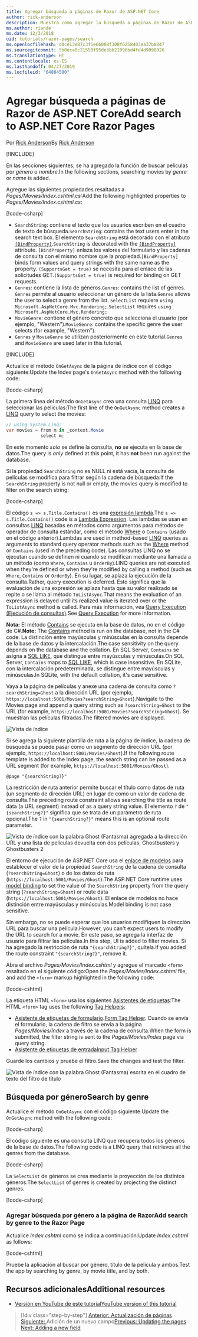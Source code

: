 ```yaml
---
title: Agregar búsqueda a páginas de Razor de ASP.NET Core
author: rick-anderson
description: Muestra cómo agregar la búsqueda a páginas de Razor de ASP.NET Core
ms.author: riande
ms.date: 12/3/2018
uid: tutorials/razor-pages/search
ms.openlocfilehash: d0ce13e87c3f5e66008f308f6258403ea37b8847
ms.sourcegitcommit: 5b0eca8c21550f95de3bb21096bd4fd4d9098026
ms.translationtype: HT
ms.contentlocale: es-ES
ms.lasthandoff: 04/27/2019
ms.locfileid: "64884580"
---
```

# <a name="add-search-to-aspnet-core-razor-pages"></a><span data-ttu-id="29d7a-103">Agregar búsqueda a páginas de Razor de ASP.NET Core</span><span class="sxs-lookup"><span data-stu-id="29d7a-103">Add search to ASP.NET Core Razor Pages</span></span>

<span data-ttu-id="29d7a-104">Por [Rick Anderson](https://twitter.com/RickAndMSFT)</span><span class="sxs-lookup"><span data-stu-id="29d7a-104">By [Rick Anderson](https://twitter.com/RickAndMSFT)</span></span>

[!INCLUDE[](~/includes/rp/download.md)]

<span data-ttu-id="29d7a-105">En las secciones siguientes, se ha agregado la función de buscar películas por *género* o *nombre*.</span><span class="sxs-lookup"><span data-stu-id="29d7a-105">In the following sections, searching movies by *genre* or *name* is added.</span></span>

<span data-ttu-id="29d7a-106">Agregue las siguientes propiedades resaltadas a *Pages/Movies/Index.cshtml.cs*:</span><span class="sxs-lookup"><span data-stu-id="29d7a-106">Add the following highlighted properties to *Pages/Movies/Index.cshtml.cs*:</span></span>

[!code-csharp[](razor-pages-start/sample/RazorPagesMovie22/Pages/Movies/Index.cshtml.cs?name=snippet_newProps&highlight=11-999)]

* <span data-ttu-id="29d7a-107">`SearchString`: contiene el texto que los usuarios escriben en el cuadro de texto de búsqueda.</span><span class="sxs-lookup"><span data-stu-id="29d7a-107">`SearchString`: contains the text users enter in the search text box.</span></span> <span data-ttu-id="29d7a-108">El elemento `SearchString` está decorado con el atributo [`[BindProperty]`](/dotnet/api/microsoft.aspnetcore.mvc.bindpropertyattribute).</span><span class="sxs-lookup"><span data-stu-id="29d7a-108">`SearchString` is decorated with the [`[BindProperty]`](/dotnet/api/microsoft.aspnetcore.mvc.bindpropertyattribute) attribute.</span></span> <span data-ttu-id="29d7a-109">`[BindProperty]` enlaza los valores del formulario y las cadenas de consulta con el mismo nombre que la propiedad.</span><span class="sxs-lookup"><span data-stu-id="29d7a-109">`[BindProperty]` binds form values and query strings with the same name as the property.</span></span> <span data-ttu-id="29d7a-110">`(SupportsGet = true)` se necesita para el enlace de las solicitudes GET.</span><span class="sxs-lookup"><span data-stu-id="29d7a-110">`(SupportsGet = true)` is required for binding on GET requests.</span></span>
* <span data-ttu-id="29d7a-111">`Genres`: contiene la lista de géneros.</span><span class="sxs-lookup"><span data-stu-id="29d7a-111">`Genres`: contains the list of genres.</span></span> <span data-ttu-id="29d7a-112">`Genres` permite al usuario seleccionar un género de la lista.</span><span class="sxs-lookup"><span data-stu-id="29d7a-112">`Genres` allows the user to select a genre from the list.</span></span> <span data-ttu-id="29d7a-113">`SelectList` requiere `using Microsoft.AspNetCore.Mvc.Rendering;`.</span><span class="sxs-lookup"><span data-stu-id="29d7a-113">`SelectList` requires `using Microsoft.AspNetCore.Mvc.Rendering;`</span></span>
* <span data-ttu-id="29d7a-114">`MovieGenre`: contiene el género concreto que selecciona el usuario (por ejemplo, "Western").</span><span class="sxs-lookup"><span data-stu-id="29d7a-114">`MovieGenre`: contains the specific genre the user selects (for example, "Western").</span></span>
* <span data-ttu-id="29d7a-115">`Genres` y `MovieGenre` se utilizan posteriormente en este tutorial.</span><span class="sxs-lookup"><span data-stu-id="29d7a-115">`Genres` and `MovieGenre` are used later in this tutorial.</span></span>

[!INCLUDE[](~/includes/bind-get.md)]

<span data-ttu-id="29d7a-116">Actualice el método `OnGetAsync` de la página de índice con el código siguiente:</span><span class="sxs-lookup"><span data-stu-id="29d7a-116">Update the Index page's `OnGetAsync` method with the following code:</span></span>

[!code-csharp[](razor-pages-start/sample/RazorPagesMovie22/Pages/Movies/Index.cshtml.cs?name=snippet_1stSearch)]

<span data-ttu-id="29d7a-117">La primera línea del método `OnGetAsync` crea una consulta [LINQ](/dotnet/csharp/programming-guide/concepts/linq/) para seleccionar las películas:</span><span class="sxs-lookup"><span data-stu-id="29d7a-117">The first line of the `OnGetAsync` method creates a [LINQ](/dotnet/csharp/programming-guide/concepts/linq/) query to select the movies:</span></span>

```csharp
// using System.Linq;
var movies = from m in _context.Movie
             select m;
```

<span data-ttu-id="29d7a-118">En este momento *solo* se define la consulta, **no** se ejecuta en la base de datos.</span><span class="sxs-lookup"><span data-stu-id="29d7a-118">The query is *only* defined at this point, it has **not** been run against the database.</span></span>

<span data-ttu-id="29d7a-119">Si la propiedad `SearchString` no es NULL ni está vacía, la consulta de películas se modifica para filtrar según la cadena de búsqueda:</span><span class="sxs-lookup"><span data-stu-id="29d7a-119">If the `SearchString` property is not null or empty, the movies query is modified to filter on the search string:</span></span>

[!code-csharp[](razor-pages-start/sample/RazorPagesMovie22/Pages/Movies/Index.cshtml.cs?name=snippet_SearchNull)]

<span data-ttu-id="29d7a-120">El código `s => s.Title.Contains()` es una [expresión lambda](/dotnet/csharp/programming-guide/statements-expressions-operators/lambda-expressions).</span><span class="sxs-lookup"><span data-stu-id="29d7a-120">The `s => s.Title.Contains()` code is a [Lambda Expression](/dotnet/csharp/programming-guide/statements-expressions-operators/lambda-expressions).</span></span> <span data-ttu-id="29d7a-121">Las lambdas se usan en consultas [LINQ](/dotnet/csharp/programming-guide/concepts/linq/) basadas en métodos como argumentos para métodos de operador de consulta estándar, como el método [Where](/dotnet/csharp/programming-guide/concepts/linq/query-syntax-and-method-syntax-in-linq) o `Contains` (usado en el código anterior).</span><span class="sxs-lookup"><span data-stu-id="29d7a-121">Lambdas are used in method-based [LINQ](/dotnet/csharp/programming-guide/concepts/linq/) queries as arguments to standard query operator methods such as the [Where](/dotnet/csharp/programming-guide/concepts/linq/query-syntax-and-method-syntax-in-linq) method or `Contains` (used in the preceding code).</span></span> <span data-ttu-id="29d7a-122">Las consultas LINQ no se ejecutan cuando se definen ni cuando se modifican mediante una llamada a un método (como `Where`, `Contains` u `OrderBy`).</span><span class="sxs-lookup"><span data-stu-id="29d7a-122">LINQ queries are not executed when they're defined or when they're modified by calling a method (such as `Where`, `Contains`  or `OrderBy`).</span></span> <span data-ttu-id="29d7a-123">En su lugar, se aplaza la ejecución de la consulta.</span><span class="sxs-lookup"><span data-stu-id="29d7a-123">Rather, query execution is deferred.</span></span> <span data-ttu-id="29d7a-124">Esto significa que la evaluación de una expresión se aplaza hasta que su valor realizado se repite o se llama al método `ToListAsync`.</span><span class="sxs-lookup"><span data-stu-id="29d7a-124">That means the evaluation of an expression is delayed until its realized value is iterated over or the `ToListAsync` method is called.</span></span> <span data-ttu-id="29d7a-125">Para más información, vea [Query Execution (Ejecución de consultas)](/dotnet/framework/data/adonet/ef/language-reference/query-execution).</span><span class="sxs-lookup"><span data-stu-id="29d7a-125">See [Query Execution](/dotnet/framework/data/adonet/ef/language-reference/query-execution) for more information.</span></span>

<span data-ttu-id="29d7a-126">**Nota:** El método [Contains](/dotnet/api/system.data.objects.dataclasses.entitycollection-1.contains) se ejecuta en la base de datos, no en el código de C#.</span><span class="sxs-lookup"><span data-stu-id="29d7a-126">**Note:** The [Contains](/dotnet/api/system.data.objects.dataclasses.entitycollection-1.contains) method is run on the database, not in the C# code.</span></span> <span data-ttu-id="29d7a-127">La distinción entre mayúsculas y minúsculas en la consulta depende de la base de datos y la intercalación.</span><span class="sxs-lookup"><span data-stu-id="29d7a-127">The case sensitivity on the query depends on the database and the collation.</span></span> <span data-ttu-id="29d7a-128">En SQL Server, `Contains` se asigna a [SQL LIKE](/sql/t-sql/language-elements/like-transact-sql), que distingue entre mayúsculas y minúsculas.</span><span class="sxs-lookup"><span data-stu-id="29d7a-128">On SQL Server, `Contains` maps to [SQL LIKE](/sql/t-sql/language-elements/like-transact-sql), which is case insensitive.</span></span> <span data-ttu-id="29d7a-129">En SQLite, con la intercalación predeterminada, se distingue entre mayúsculas y minúsculas.</span><span class="sxs-lookup"><span data-stu-id="29d7a-129">In SQLite, with the default collation, it's case sensitive.</span></span>

<span data-ttu-id="29d7a-130">Vaya a la página de películas y anexe una cadena de consulta como `?searchString=Ghost` a la dirección URL (por ejemplo, `https://localhost:5001/Movies?searchString=Ghost`).</span><span class="sxs-lookup"><span data-stu-id="29d7a-130">Navigate to the Movies page and append a query string such as `?searchString=Ghost` to the URL (for example, `https://localhost:5001/Movies?searchString=Ghost`).</span></span> <span data-ttu-id="29d7a-131">Se muestran las películas filtradas.</span><span class="sxs-lookup"><span data-stu-id="29d7a-131">The filtered movies are displayed.</span></span>

![Vista de índice](search/_static/ghost.png)

<span data-ttu-id="29d7a-133">Si se agrega la siguiente plantilla de ruta a la página de índice, la cadena de búsqueda se puede pasar como un segmento de dirección URL (por ejemplo, `https://localhost:5001/Movies/Ghost`).</span><span class="sxs-lookup"><span data-stu-id="29d7a-133">If the following route template is added to the Index page, the search string can be passed as a URL segment (for example, `https://localhost:5001/Movies/Ghost`).</span></span>

```cshtml
@page "{searchString?}"
```

<span data-ttu-id="29d7a-134">La restricción de ruta anterior permite buscar el título como datos de ruta (un segmento de dirección URL) en lugar de como un valor de cadena de consulta.</span><span class="sxs-lookup"><span data-stu-id="29d7a-134">The preceding route constraint allows searching the title as route data (a URL segment) instead of as a query string value.</span></span>  <span data-ttu-id="29d7a-135">El elemento `?` de `"{searchString?}"` significa que se trata de un parámetro de ruta opcional.</span><span class="sxs-lookup"><span data-stu-id="29d7a-135">The `?` in `"{searchString?}"` means this is an optional route parameter.</span></span>

![Vista de índice con la palabra Ghost (Fantasma) agregada a la dirección URL y una lista de películas devuelta con dos películas, Ghostbusters y Ghostbusters 2](search/_static/g2.png)

<span data-ttu-id="29d7a-137">El entorno de ejecución de ASP.NET Core usa el [enlace de modelos](xref:mvc/models/model-binding) para establecer el valor de la propiedad `SearchString` de la cadena de consulta (`?searchString=Ghost`) o de los datos de ruta (`https://localhost:5001/Movies/Ghost`).</span><span class="sxs-lookup"><span data-stu-id="29d7a-137">The ASP.NET Core runtime uses [model binding](xref:mvc/models/model-binding) to set the value of the `SearchString` property from the query string (`?searchString=Ghost`) or route data (`https://localhost:5001/Movies/Ghost`).</span></span> <span data-ttu-id="29d7a-138">El enlace de modelos no hace distinción entre mayúsculas y minúsculas.</span><span class="sxs-lookup"><span data-stu-id="29d7a-138">Model binding is not case sensitive.</span></span>

<span data-ttu-id="29d7a-139">Sin embargo, no se puede esperar que los usuarios modifiquen la dirección URL para buscar una película.</span><span class="sxs-lookup"><span data-stu-id="29d7a-139">However, you can't expect users to modify the URL to search for a movie.</span></span> <span data-ttu-id="29d7a-140">En este paso, se agrega la interfaz de usuario para filtrar las películas.</span><span class="sxs-lookup"><span data-stu-id="29d7a-140">In this step, UI is added to filter movies.</span></span> <span data-ttu-id="29d7a-141">Si ha agregado la restricción de ruta `"{searchString?}"`, quítela.</span><span class="sxs-lookup"><span data-stu-id="29d7a-141">If you added the route constraint `"{searchString?}"`, remove it.</span></span>

<span data-ttu-id="29d7a-142">Abra el archivo *Pages/Movies/Index.cshtml* y agregue el marcado `<form>` resaltado en el siguiente código:</span><span class="sxs-lookup"><span data-stu-id="29d7a-142">Open the *Pages/Movies/Index.cshtml* file, and add the `<form>` markup highlighted in the following code:</span></span>

[!code-cshtml[](razor-pages-start/sample/RazorPagesMovie22/Pages/Movies/Index2.cshtml?highlight=14-19&range=1-22)]

<span data-ttu-id="29d7a-143">La etiqueta HTML `<form>` usa los siguientes [Asistentes de etiquetas](xref:mvc/views/tag-helpers/intro):</span><span class="sxs-lookup"><span data-stu-id="29d7a-143">The HTML `<form>` tag uses the following [Tag Helpers](xref:mvc/views/tag-helpers/intro):</span></span>

* <span data-ttu-id="29d7a-144">[Asistente de etiquetas de formulario](xref:mvc/views/working-with-forms#the-form-tag-helper).</span><span class="sxs-lookup"><span data-stu-id="29d7a-144">[Form Tag Helper](xref:mvc/views/working-with-forms#the-form-tag-helper).</span></span> <span data-ttu-id="29d7a-145">Cuando se envía el formulario, la cadena de filtro se envía a la página *Pages/Movies/Index* a través de la cadena de consulta.</span><span class="sxs-lookup"><span data-stu-id="29d7a-145">When the form is submitted, the filter string is sent to the *Pages/Movies/Index* page via query string.</span></span>
* [<span data-ttu-id="29d7a-146">Asistente de etiquetas de entrada</span><span class="sxs-lookup"><span data-stu-id="29d7a-146">Input Tag Helper</span></span>](xref:mvc/views/working-with-forms#the-input-tag-helper)

<span data-ttu-id="29d7a-147">Guarde los cambios y pruebe el filtro.</span><span class="sxs-lookup"><span data-stu-id="29d7a-147">Save the changes and test the filter.</span></span>

![Vista de índice con la palabra Ghost (Fantasma) escrita en el cuadro de texto del filtro de título](search/_static/filter.png)

## <a name="search-by-genre"></a><span data-ttu-id="29d7a-149">Búsqueda por género</span><span class="sxs-lookup"><span data-stu-id="29d7a-149">Search by genre</span></span>

<span data-ttu-id="29d7a-150">Actualice el método `OnGetAsync` con el código siguiente:</span><span class="sxs-lookup"><span data-stu-id="29d7a-150">Update the `OnGetAsync` method with the following code:</span></span>

[!code-csharp[](razor-pages-start/sample/RazorPagesMovie22/Pages/Movies/Index.cshtml.cs?name=snippet_SearchGenre)]

<span data-ttu-id="29d7a-151">El código siguiente es una consulta LINQ que recupera todos los géneros de la base de datos.</span><span class="sxs-lookup"><span data-stu-id="29d7a-151">The following code is a LINQ query that retrieves all the genres from the database.</span></span>

[!code-csharp[](razor-pages-start/sample/RazorPagesMovie22/Pages/Movies/Index.cshtml.cs?name=snippet_LINQ)]

<span data-ttu-id="29d7a-152">La `SelectList` de géneros se crea mediante la proyección de los distintos géneros.</span><span class="sxs-lookup"><span data-stu-id="29d7a-152">The `SelectList` of genres is created by projecting the distinct genres.</span></span>

[!code-csharp[](razor-pages-start/sample/RazorPagesMovie22/Pages/Movies/Index.cshtml.cs?name=snippet_SelectList)]

### <a name="add-search-by-genre-to-the-razor-page"></a><span data-ttu-id="29d7a-153">Agregar búsqueda por género a la página de Razor</span><span class="sxs-lookup"><span data-stu-id="29d7a-153">Add search by genre to the Razor Page</span></span>

<span data-ttu-id="29d7a-154">Actualice *Index.cshtml* como se indica a continuación:</span><span class="sxs-lookup"><span data-stu-id="29d7a-154">Update *Index.cshtml* as follows:</span></span>

[!code-cshtml[](razor-pages-start/sample/RazorPagesMovie22/Pages/Movies/IndexFormGenreNoRating.cshtml?highlight=16-18&range=1-26)]

<span data-ttu-id="29d7a-155">Pruebe la aplicación al buscar por género, título de la película y ambos.</span><span class="sxs-lookup"><span data-stu-id="29d7a-155">Test the app by searching by genre, by movie title, and by both.</span></span>

## <a name="additional-resources"></a><span data-ttu-id="29d7a-156">Recursos adicionales</span><span class="sxs-lookup"><span data-stu-id="29d7a-156">Additional resources</span></span>

* [<span data-ttu-id="29d7a-157">Versión en YouTube de este tutorial</span><span class="sxs-lookup"><span data-stu-id="29d7a-157">YouTube version of this tutorial</span></span>](https://youtu.be/4B6pHtdyo08)

> [!div class="step-by-step"]
> <span data-ttu-id="29d7a-158">[Anterior: Actualización de páginas](xref:tutorials/razor-pages/da1)
> [Siguiente: ](xref:tutorials/razor-pages/new-field)Adición de un nuevo campo</span><span class="sxs-lookup"><span data-stu-id="29d7a-158">[Previous: Updating the pages](xref:tutorials/razor-pages/da1)
[Next: Adding a new field](xref:tutorials/razor-pages/new-field)</span></span>

